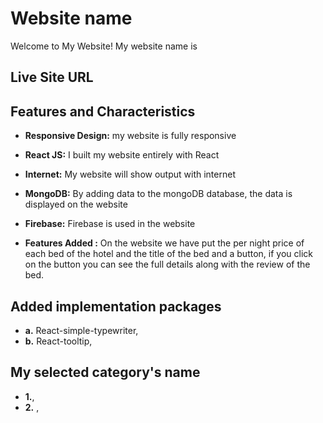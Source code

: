 # Website name 
Welcome to My Website! My website name is 

## Live Site URL
[]()


## Features and Characteristics

- **Responsive Design:** my website is fully responsive
  
- **React JS:** I built my website entirely with React
  
- **Internet:** My website will show output with internet
  
- **MongoDB:** By adding data to the mongoDB database, the data is displayed on the website

- **Firebase:** Firebase is used in the website
  
- **Features Added :** On the website we have put the per night price of each bed of the hotel and the title of the bed and a button, if you click on the button you can see the full details along with the review of the bed.


## Added implementation packages

- **a.** React-simple-typewriter,
- **b.** React-tooltip,

## My selected category's name

- **1.**,
- **2.** ,


